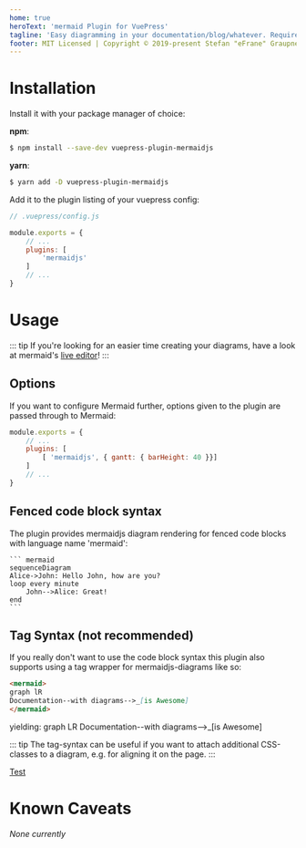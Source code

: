 ```yaml
---
home: true
heroText: 'mermaid Plugin for VuePress'
tagline: 'Easy diagramming in your documentation/blog/whatever. Requires VuePress 2.x'
footer: MIT Licensed | Copyright © 2019-present Stefan "eFrane" Graupner
---
```


# Installation

Install it with your package manager of choice:

**npm**:

``` bash
$ npm install --save-dev vuepress-plugin-mermaidjs
```

**yarn**:

``` bash
$ yarn add -D vuepress-plugin-mermaidjs
```

Add it to the plugin listing of your vuepress config:

``` js
// .vuepress/config.js

module.exports = {
    // ...
    plugins: [
        'mermaidjs'
    ]
    // ...
}
```

# Usage

::: tip
If you're looking for an easier time creating your diagrams,
have a look at mermaid's [live editor][mle]!
:::

## Options

If you want to configure Mermaid further, options given
to the plugin are passed through to Mermaid:

``` js
module.exports = {
    // ...
    plugins: [
        [ 'mermaidjs', { gantt: { barHeight: 40 }}]
    ]
    // ...
}
```

## Fenced code block syntax

The plugin provides mermaidjs diagram rendering for fenced code blocks
with language name 'mermaid':

    ``` mermaid
    sequenceDiagram
    Alice->John: Hello John, how are you?
    loop every minute
        John-->Alice: Great!
    end
    ```

## Tag Syntax (not recommended)

If you really don't want to use the code block syntax
this plugin also supports using a tag wrapper
for mermaidjs-diagrams like so:

``` md
<mermaid>
graph lR
Documentation--with diagrams-->_[is Awesome]
</mermaid>
```

yielding:
<mermaid>
graph LR
Documentation--with diagrams-->_[is Awesome]
</mermaid>

::: tip
The tag-syntax can be useful if you want to attach additional CSS-classes
to a diagram, e.g. for aligning it on the page.
:::

[Test](./test-diagrams.md)

# Known Caveats

_None currently_

[mle]: https://mermaidjs.github.io/mermaid-live-editor/
